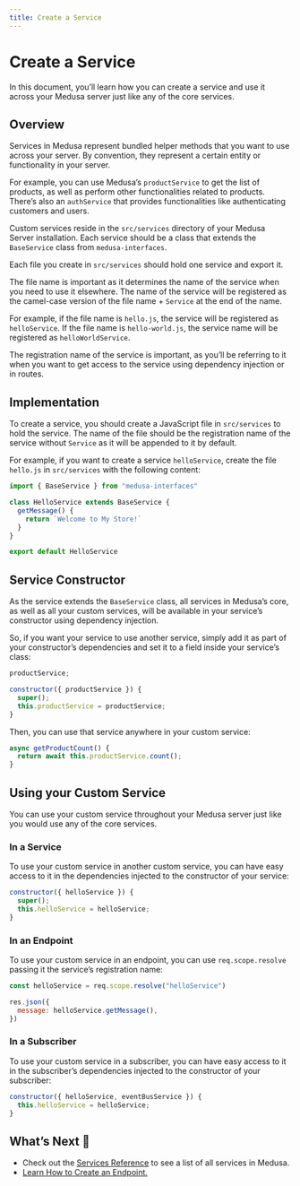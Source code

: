 ```yaml
---
title: Create a Service
---
```


# Create a Service

In this document, you’ll learn how you can create a service and use it across your Medusa server just like any of the core services.

## Overview

Services in Medusa represent bundled helper methods that you want to use across your server. By convention, they represent a certain entity or functionality in your server.

For example, you can use Medusa’s `productService` to get the list of products, as well as perform other functionalities related to products. There’s also an `authService` that provides functionalities like authenticating customers and users.

Custom services reside in the `src/services` directory of your Medusa Server installation. Each service should be a class that extends the `BaseService` class from `medusa-interfaces`.

Each file you create in `src/services` should hold one service and export it.

The file name is important as it determines the name of the service when you need to use it elsewhere. The name of the service will be registered as the camel-case version of the file name + `Service` at the end of the name.

For example, if the file name is `hello.js`, the service will be registered as `helloService`. If the file name is `hello-world.js`, the service name will be registered as `helloWorldService`.

The registration name of the service is important, as you’ll be referring to it when you want to get access to the service using dependency injection or in routes.

## Implementation

To create a service, you should create a JavaScript file in `src/services` to hold the service. The name of the file should be the registration name of the service without `Service` as it will be appended to it by default.

For example, if you want to create a service `helloService`, create the file `hello.js` in `src/services` with the following content:

```js
import { BaseService } from "medusa-interfaces"

class HelloService extends BaseService {
  getMessage() {
    return `Welcome to My Store!`
  }
}

export default HelloService
```

## Service Constructor

As the service extends the `BaseService` class, all services in Medusa’s core, as well as all your custom services, will be available in your service’s constructor using dependency injection.

So, if you want your service to use another service, simply add it as part of your constructor’s dependencies and set it to a field inside your service’s class:

```js
productService;

constructor({ productService }) {
  super();
  this.productService = productService;
}
```

Then, you can use that service anywhere in your custom service:

```js
async getProductCount() {
  return await this.productService.count();
}
```

## Using your Custom Service

You can use your custom service throughout your Medusa server just like you would use any of the core services.

### In a Service

To use your custom service in another custom service, you can have easy access to it in the dependencies injected to the constructor of your service:

```js
constructor({ helloService }) {
  super();
  this.helloService = helloService;
}
```

### In an Endpoint

To use your custom service in an endpoint, you can use `req.scope.resolve` passing it the service’s registration name:

```js
const helloService = req.scope.resolve("helloService")

res.json({
  message: helloService.getMessage(),
})
```

### In a Subscriber

To use your custom service in a subscriber, you can have easy access to it in the subscriber’s dependencies injected to the constructor of your subscriber:

```js
constructor({ helloService, eventBusService }) {
  this.helloService = helloService;
}
```

## What’s Next 🚀

- Check out the [Services Reference](/references/services/classes/AuthService) to see a list of all services in Medusa.
- [Learn How to Create an Endpoint.](/advanced/backend/endpoints/add-storefront)
